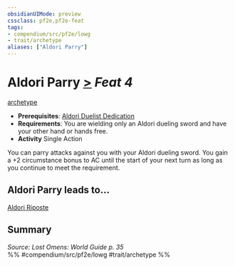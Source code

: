 ```yaml
---
obsidianUIMode: preview
cssclass: pf2e,pf2e-feat
tags:
- compendium/src/pf2e/lowg
- trait/archetype
aliases: ["Aldori Parry"]
---
```

# Aldori Parry  [>](rules/core-rulebook/chapter-9-playing-the-game.md#Actions "Single Action") *Feat 4*  
[archetype](rules/traits/archetype.md "Archetype Feat Trait")  

- **Prerequisites**: [Aldori Duelist Dedication](compendium/feats/aldori-duelist-dedication-lowg.md)
- **Requirements**: You are wielding only an Aldori dueling sword and have your other hand or hands free.
- **Activity** Single Action

You can parry attacks against you with your Aldori dueling sword. You gain a +2 circumstance bonus to AC until the start of your next turn as long as you continue to meet the requirement.

## Aldori Parry leads to...

[Aldori Riposte](compendium/feats/aldori-riposte-lowg.md)

## Summary

*Source: Lost Omens: World Guide p. 35*  
%% #compendium/src/pf2e/lowg #trait/archetype %%